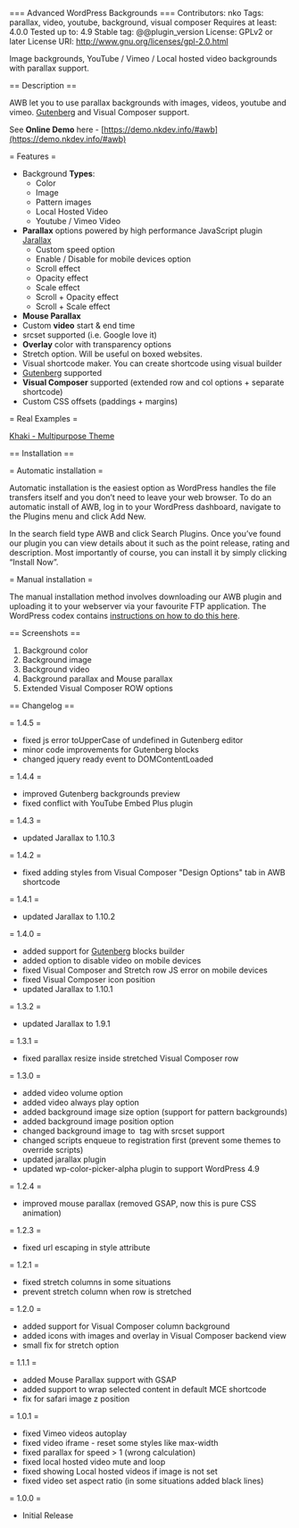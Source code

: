 === Advanced WordPress Backgrounds ===
Contributors: nko
Tags: parallax, video, youtube, background, visual composer
Requires at least: 4.0.0
Tested up to: 4.9
Stable tag: @@plugin_version
License: GPLv2 or later
License URI: http://www.gnu.org/licenses/gpl-2.0.html

Image backgrounds, YouTube / Vimeo / Local hosted video backgrounds with parallax support.



== Description ==

AWB let you to use parallax backgrounds with images, videos, youtube and vimeo. [Gutenberg](https://wordpress.org/gutenberg/) and Visual Composer support.

See __Online Demo__ here - [https://demo.nkdev.info/#awb](https://demo.nkdev.info/#awb)

= Features =
* Background __Types__:
    * Color
    * Image
    * Pattern images
    * Local Hosted Video
    * Youtube / Vimeo Video
* __Parallax__ options powered by high performance JavaScript plugin [Jarallax](https://github.com/nk-o/jarallax)
    * Custom speed option
    * Enable / Disable for mobile devices option
    * Scroll effect
    * Opacity effect
    * Scale effect
    * Scroll + Opacity effect
    * Scroll + Scale effect
* __Mouse Parallax__
* Custom __video__ start & end time
* srcset supported (i.e. Google love it)
* __Overlay__ color with transparency options
* Stretch option. Will be useful on boxed websites.
* Visual shortcode maker. You can create shortcode using visual builder
* [Gutenberg](https://wordpress.org/gutenberg/) supported
* __Visual Composer__ supported (extended row and col options + separate shortcode)
* Custom CSS offsets (paddings + margins)


= Real Examples =

[Khaki - Multipurpose Theme](https://demo.nkdev.info/#khaki.corporate)



== Installation ==

= Automatic installation =

Automatic installation is the easiest option as WordPress handles the file transfers itself and you don’t need to leave your web browser. To do an automatic install of AWB, log in to your WordPress dashboard, navigate to the Plugins menu and click Add New.

In the search field type AWB and click Search Plugins. Once you’ve found our plugin you can view details about it such as the point release, rating and description. Most importantly of course, you can install it by simply clicking “Install Now”.

= Manual installation =

The manual installation method involves downloading our AWB plugin and uploading it to your webserver via your favourite FTP application. The WordPress codex contains [instructions on how to do this here](https://codex.wordpress.org/Managing_Plugins#Manual_Plugin_Installation).



== Screenshots ==

1. Background color
2. Background image
3. Background video
4. Background parallax and Mouse parallax
5. Extended Visual Composer ROW options



== Changelog ==

= 1.4.5 =
* fixed js error toUpperCase of undefined in Gutenberg editor
* minor code improvements for Gutenberg blocks
* changed jquery ready event to DOMContentLoaded

= 1.4.4 =
* improved Gutenberg backgrounds preview
* fixed conflict with YouTube Embed Plus plugin

= 1.4.3 =
* updated Jarallax to 1.10.3

= 1.4.2 =
* fixed adding styles from Visual Composer "Design Options" tab in AWB shortcode

= 1.4.1 =
* updated Jarallax to 1.10.2

= 1.4.0 =
* added support for [Gutenberg](https://wordpress.org/gutenberg/) blocks builder
* added option to disable video on mobile devices
* fixed Visual Composer and Stretch row JS error on mobile devices 
* fixed Visual Composer icon position
* updated Jarallax to 1.10.1

= 1.3.2 =
* updated Jarallax to 1.9.1

= 1.3.1 =
* fixed parallax resize inside stretched Visual Composer row

= 1.3.0 =
* added video volume option
* added video always play option
* added background image size option (support for pattern backgrounds)
* added background image position option
* changed background image to <img> tag with srcset support
* changed scripts enqueue to registration first (prevent some themes to override scripts)
* updated jarallax plugin
* updated wp-color-picker-alpha plugin to support WordPress 4.9

= 1.2.4 =
* improved mouse parallax (removed GSAP, now this is pure CSS animation)

= 1.2.3 =
* fixed url escaping in style attribute

= 1.2.1 =
* fixed stretch columns in some situations
* prevent stretch column when row is stretched

= 1.2.0 =
* added support for Visual Composer column background
* added icons with images and overlay in Visual Composer backend view
* small fix for stretch option

= 1.1.1 =
* added Mouse Parallax support with GSAP
* added support to wrap selected content in default MCE shortcode
* fix for safari image z position

= 1.0.1 =
* fixed Vimeo videos autoplay
* fixed video iframe - reset some styles like max-width
* fixed parallax for speed > 1 (wrong calculation)
* fixed local hosted video mute and loop
* fixed showing Local hosted videos if image is not set
* fixed video set aspect ratio (in some situations added black lines)

= 1.0.0 =
* Initial Release
